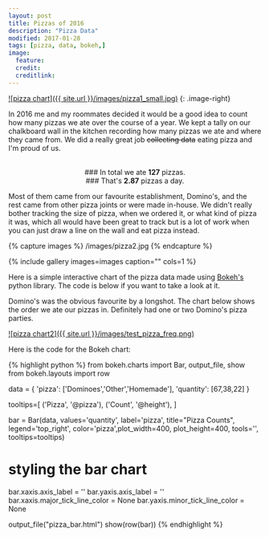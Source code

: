 ```yaml
---
layout: post
title: Pizzas of 2016
description: "Pizza Data"
modified: 2017-01-28
tags: [pizza, data, bokeh,]
image:
  feature:
  credit:
  creditlink: 
---
```



<a href="{{ site.url }}/images/pizza1.jpg">![pizza chart]({{ site.url }}/images/pizza1_small.jpg)</a>
{: .image-right}

In 2016 me and my roommates decided it would be a good idea to count how many pizzas we ate over the course of a year.
We kept a tally on our chalkboard wall in the kitchen recording how many pizzas we ate and where they came from.
We did a really great job ~~collecting data~~ eating pizza and I'm proud of us. 

<center>
<br/>
### In total we ate <b>127</b> pizzas.
<br/>
### That's <b>2.87</b> pizzas a day.
<br/>
</center>

Most of them came from our favourite establishment, Domino's, and the rest came from other pizza joints or were made in-house. 
We didn't really bother tracking the size of pizza, when we ordered it, or what kind of pizza it was, which all would have been great to track but is a lot of work when you can just draw a line on the wall and eat pizza instead. 

{% capture images %}
	/images/pizza2.jpg
{% endcapture %}

{% include gallery images=images caption="" cols=1 %}

Here is a simple interactive chart of the pizza data made using [Bokeh's](http://bokeh.pydata.org/en/latest/) python library. The code is below if you want to take a look at it. 

<link rel="stylesheet" href="https://cdn.pydata.org/bokeh/release/bokeh-0.12.3.min.css" type="text/css" />   
<script type="text/javascript" src="https://cdn.pydata.org/bokeh/release/bokeh-0.12.3.min.js"></script>
<script type="text/javascript">
    Bokeh.set_log_level("info");
</script>
<center>
<div class="bk-root">
<div class="plotdiv" id="373266b8-dbc8-4267-90cb-9a22c73a0889"></div>
</div>

<script type="text/javascript">
            Bokeh.$(function() {
            Bokeh.safely(function() {
                var docs_json = {"8fdb0a00-6b9e-4133-bc65-fbb30565b9e2":{"roots":{"references":[{"attributes":{"axis_label":"","formatter":{"id":"43b27512-fbfa-4cec-9b7f-c943d8ac831a","type":"CategoricalTickFormatter"},"major_label_orientation":0.7853981633974483,"major_tick_line_color":{"value":null},"plot":{"id":"a52f4e29-144c-40ec-9543-8e2a6393ea4f","subtype":"Chart","type":"Plot"},"ticker":{"id":"73609494-231c-477c-b8ba-fdaef874c503","type":"CategoricalTicker"}},"id":"01f1b199-8da7-48a0-969d-0558b9fbc077","type":"CategoricalAxis"},{"attributes":{"active_drag":"auto","active_scroll":"auto","active_tap":"auto","tools":[{"id":"fb7afd47-53dc-4b06-b8a3-70a213b30631","type":"HoverTool"}]},"id":"835cfd2d-a164-456c-a40a-b5130ab3275a","type":"Toolbar"},{"attributes":{"label":{"value":"Homemade"},"renderers":[{"id":"6be40877-04e7-42ff-8309-cc5c2a779f52","type":"GlyphRenderer"}]},"id":"a9deb69d-d0a7-4e12-885c-c58433f70b6c","type":"LegendItem"},{"attributes":{"data_source":{"id":"20fff1f9-155c-41c8-82ba-f72c6073580a","type":"ColumnDataSource"},"glyph":{"id":"2a47ff0c-404f-4155-960a-9840eb6ad1b5","type":"Rect"},"hover_glyph":null,"nonselection_glyph":null,"selection_glyph":null},"id":"4a877330-0f9c-4034-a129-b6e4eadcef1d","type":"GlyphRenderer"},{"attributes":{"callback":null,"end":70.35},"id":"94943bbb-acfd-4629-bf3f-c52861564183","type":"Range1d"},{"attributes":{"items":[{"id":"18a7dc64-d189-4b5c-840f-e65319fa25a8","type":"LegendItem"},{"id":"44bd39be-503e-431a-82ff-f82e1a68e3d1","type":"LegendItem"},{"id":"a9deb69d-d0a7-4e12-885c-c58433f70b6c","type":"LegendItem"}],"plot":{"id":"a52f4e29-144c-40ec-9543-8e2a6393ea4f","subtype":"Chart","type":"Plot"}},"id":"1f16be4e-cf12-4e7a-a5fb-77e29692f185","type":"Legend"},{"attributes":{"callback":null,"plot":{"id":"a52f4e29-144c-40ec-9543-8e2a6393ea4f","subtype":"Chart","type":"Plot"},"tooltips":[["Pizza","@pizza"],["Count","@height"]]},"id":"fb7afd47-53dc-4b06-b8a3-70a213b30631","type":"HoverTool"},{"attributes":{"label":{"value":"Other"},"renderers":[{"id":"59eccba5-24d8-4c69-ab77-78ef1178423b","type":"GlyphRenderer"}]},"id":"44bd39be-503e-431a-82ff-f82e1a68e3d1","type":"LegendItem"},{"attributes":{"below":[{"id":"01f1b199-8da7-48a0-969d-0558b9fbc077","type":"CategoricalAxis"}],"left":[{"id":"2655b1c9-2457-4cb6-a223-faf8c539f77e","type":"LinearAxis"}],"plot_height":400,"plot_width":400,"renderers":[{"id":"4a877330-0f9c-4034-a129-b6e4eadcef1d","type":"GlyphRenderer"},{"id":"59eccba5-24d8-4c69-ab77-78ef1178423b","type":"GlyphRenderer"},{"id":"6be40877-04e7-42ff-8309-cc5c2a779f52","type":"GlyphRenderer"},{"id":"1f16be4e-cf12-4e7a-a5fb-77e29692f185","type":"Legend"},{"id":"01f1b199-8da7-48a0-969d-0558b9fbc077","type":"CategoricalAxis"},{"id":"2655b1c9-2457-4cb6-a223-faf8c539f77e","type":"LinearAxis"},{"id":"77478123-3e4e-48bb-86ca-d3f283268bd6","type":"Grid"}],"title":{"id":"ba17d7c3-7601-413a-a23d-7fbdfc13302a","type":"Title"},"tool_events":{"id":"3d8a5f29-4581-4322-87fa-0b085bf3a05e","type":"ToolEvents"},"toolbar":{"id":"835cfd2d-a164-456c-a40a-b5130ab3275a","type":"Toolbar"},"x_mapper_type":"auto","x_range":{"id":"df483d22-e1c9-4050-b26e-e724e22959ea","type":"FactorRange"},"y_mapper_type":"auto","y_range":{"id":"94943bbb-acfd-4629-bf3f-c52861564183","type":"Range1d"}},"id":"a52f4e29-144c-40ec-9543-8e2a6393ea4f","subtype":"Chart","type":"Plot"},{"attributes":{"callback":null,"column_names":["line_color","line_alpha","color","fill_alpha","height","width","y","x","label"],"data":{"chart_index":[{"pizza":"Homemade"}],"color":["#5ab738"],"fill_alpha":[0.8],"height":[22.0],"label":[{"pizza":"Homemade"}],"line_alpha":[1.0],"line_color":["white"],"pizza":["Homemade"],"width":[0.8],"x":["Homemade"],"y":[11.0]}},"id":"df41c395-9ad7-425e-939d-b2a7f0dcbeb3","type":"ColumnDataSource"},{"attributes":{},"id":"3d8a5f29-4581-4322-87fa-0b085bf3a05e","type":"ToolEvents"},{"attributes":{"fill_alpha":{"field":"fill_alpha"},"fill_color":{"field":"color"},"height":{"field":"height","units":"data"},"line_color":{"field":"line_color"},"width":{"field":"width","units":"data"},"x":{"field":"x"},"y":{"field":"y"}},"id":"2a47ff0c-404f-4155-960a-9840eb6ad1b5","type":"Rect"},{"attributes":{},"id":"1f9c3f6b-1220-465a-bed2-664ed6f1e6d7","type":"BasicTickFormatter"},{"attributes":{"axis_label":"","formatter":{"id":"1f9c3f6b-1220-465a-bed2-664ed6f1e6d7","type":"BasicTickFormatter"},"minor_tick_line_color":{"value":null},"plot":{"id":"a52f4e29-144c-40ec-9543-8e2a6393ea4f","subtype":"Chart","type":"Plot"},"ticker":{"id":"b9232bdb-6218-4054-876c-f1c134d55ebc","type":"BasicTicker"}},"id":"2655b1c9-2457-4cb6-a223-faf8c539f77e","type":"LinearAxis"},{"attributes":{"fill_alpha":{"field":"fill_alpha"},"fill_color":{"field":"color"},"height":{"field":"height","units":"data"},"line_color":{"field":"line_color"},"width":{"field":"width","units":"data"},"x":{"field":"x"},"y":{"field":"y"}},"id":"7bad4021-b965-4be4-8d10-e600cee38920","type":"Rect"},{"attributes":{},"id":"43b27512-fbfa-4cec-9b7f-c943d8ac831a","type":"CategoricalTickFormatter"},{"attributes":{"children":[{"id":"a52f4e29-144c-40ec-9543-8e2a6393ea4f","subtype":"Chart","type":"Plot"}]},"id":"e74fde0b-ceba-4901-9d5d-5021903bc937","type":"Row"},{"attributes":{},"id":"73609494-231c-477c-b8ba-fdaef874c503","type":"CategoricalTicker"},{"attributes":{},"id":"b9232bdb-6218-4054-876c-f1c134d55ebc","type":"BasicTicker"},{"attributes":{"callback":null,"column_names":["line_color","line_alpha","color","fill_alpha","height","width","y","x","label"],"data":{"chart_index":[{"pizza":"Dominoes"}],"color":["#f22c40"],"fill_alpha":[0.8],"height":[67.0],"label":[{"pizza":"Dominoes"}],"line_alpha":[1.0],"line_color":["white"],"pizza":["Dominoes"],"width":[0.8],"x":["Dominoes"],"y":[33.5]}},"id":"20fff1f9-155c-41c8-82ba-f72c6073580a","type":"ColumnDataSource"},{"attributes":{"fill_alpha":{"field":"fill_alpha"},"fill_color":{"field":"color"},"height":{"field":"height","units":"data"},"line_color":{"field":"line_color"},"width":{"field":"width","units":"data"},"x":{"field":"x"},"y":{"field":"y"}},"id":"59408d75-86ec-483c-8118-edc1b04076c6","type":"Rect"},{"attributes":{"data_source":{"id":"5f536330-1176-465e-a371-8d08dcdef38d","type":"ColumnDataSource"},"glyph":{"id":"7bad4021-b965-4be4-8d10-e600cee38920","type":"Rect"},"hover_glyph":null,"nonselection_glyph":null,"selection_glyph":null},"id":"59eccba5-24d8-4c69-ab77-78ef1178423b","type":"GlyphRenderer"},{"attributes":{"label":{"value":"Dominoes"},"renderers":[{"id":"4a877330-0f9c-4034-a129-b6e4eadcef1d","type":"GlyphRenderer"}]},"id":"18a7dc64-d189-4b5c-840f-e65319fa25a8","type":"LegendItem"},{"attributes":{"callback":null,"column_names":["line_color","line_alpha","color","fill_alpha","height","width","y","x","label"],"data":{"chart_index":[{"pizza":"Other"}],"color":["#407ee7"],"fill_alpha":[0.8],"height":[38.0],"label":[{"pizza":"Other"}],"line_alpha":[1.0],"line_color":["white"],"pizza":["Other"],"width":[0.8],"x":["Other"],"y":[19.0]}},"id":"5f536330-1176-465e-a371-8d08dcdef38d","type":"ColumnDataSource"},{"attributes":{"callback":null,"factors":["Dominoes","Homemade","Other"]},"id":"df483d22-e1c9-4050-b26e-e724e22959ea","type":"FactorRange"},{"attributes":{"plot":null,"text":"Pizza Counts"},"id":"ba17d7c3-7601-413a-a23d-7fbdfc13302a","type":"Title"},{"attributes":{"dimension":1,"plot":{"id":"a52f4e29-144c-40ec-9543-8e2a6393ea4f","subtype":"Chart","type":"Plot"},"ticker":{"id":"b9232bdb-6218-4054-876c-f1c134d55ebc","type":"BasicTicker"}},"id":"77478123-3e4e-48bb-86ca-d3f283268bd6","type":"Grid"},{"attributes":{"data_source":{"id":"df41c395-9ad7-425e-939d-b2a7f0dcbeb3","type":"ColumnDataSource"},"glyph":{"id":"59408d75-86ec-483c-8118-edc1b04076c6","type":"Rect"},"hover_glyph":null,"nonselection_glyph":null,"selection_glyph":null},"id":"6be40877-04e7-42ff-8309-cc5c2a779f52","type":"GlyphRenderer"}],"root_ids":["e74fde0b-ceba-4901-9d5d-5021903bc937"]},"title":"Bokeh Application","version":"0.12.3"}};
                var render_items = [{"docid":"8fdb0a00-6b9e-4133-bc65-fbb30565b9e2","elementid":"373266b8-dbc8-4267-90cb-9a22c73a0889","modelid":"e74fde0b-ceba-4901-9d5d-5021903bc937"}];
                
                Bokeh.embed.embed_items(docs_json, render_items);
            });
        });
</script>
</center>

Domino's was the obvious favourite by a longshot. The chart below shows the order we ate our pizzas in. Definitely had one or two Domino's pizza parties.  

<a href="{{ site.url }}/images/test_pizza_freq.png">![pizza chart2]({{ site.url }}/images/test_pizza_freq.png)</a>

Here is the code for the Bokeh chart:

{% highlight python %}
from bokeh.charts import Bar, output_file, show
from bokeh.layouts import row

data = {
    'pizza': ['Dominoes','Other','Homemade'],
    'quantity': [67,38,22]
}

tooltips=[
    ('Pizza', '@pizza'),
    ('Count', '@height'),
]

bar = Bar(data, values='quantity', label='pizza', title="Pizza Counts",
legend='top_right', color='pizza',plot_width=400, plot_height=400, 
tools='', tooltips=tooltips)

# styling the bar chart
bar.xaxis.axis_label = ''
bar.yaxis.axis_label = ''
bar.xaxis.major_tick_line_color = None
bar.yaxis.minor_tick_line_color = None

output_file("pizza_bar.html")
show(row(bar))
{% endhighlight %}